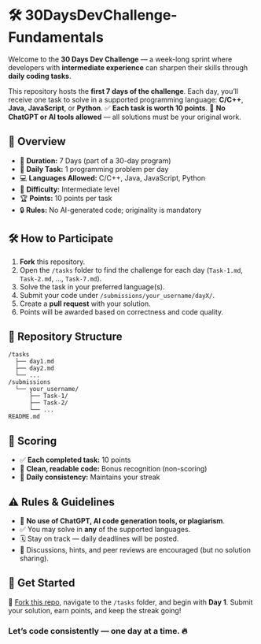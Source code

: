 # 🛠️  30DaysDevChallenge-Fundamentals

Welcome to the **30 Days Dev Challenge** — a week-long sprint where developers with **intermediate experience** can sharpen their skills through **daily coding tasks**.

This repository hosts the **first 7 days of the challenge**. Each day, you’ll receive one task to solve in a supported programming language: **C/C++**, **Java**, **JavaScript**, or **Python**.
✅ **Each task is worth 10 points**.
🚫 **No ChatGPT or AI tools allowed** — all solutions must be your original work.

## 📌 Overview

* 📅 **Duration:** 7 Days (part of a 30-day program)
* 🎯 **Daily Task:** 1 programming problem per day
* 💻 **Languages Allowed:** C/C++, Java, JavaScript, Python
* 🧠 **Difficulty:** Intermediate level
* 🏆 **Points:** 10 points per task
* 🔒 **Rules:** No AI-generated code; originality is mandatory

## 🛠️ How to Participate

1. **Fork** this repository.
2. Open the `/tasks` folder to find the challenge for each day (`Task-1.md`, `Task-2.md`, ..., `Task-7.md`).
3. Solve the task in your preferred language(s).
4. Submit your code under `/submissions/your_username/dayX/`.
5. Create a **pull request** with your solution.
6. Points will be awarded based on correctness and code quality.

## 📂 Repository Structure

```
/tasks
  ├── day1.md
  ├── day2.md
  └── ...
/submissions
  └── your_username/
      ├── Task-1/
      ├── Task-2/
      └── ...
README.md

```

## 🧾 Scoring

* ✅ **Each completed task:** 10 points
* 🧹 **Clean, readable code:** Bonus recognition (non-scoring)
* 🔁 **Daily consistency:** Maintains your streak

## ⚠️ Rules & Guidelines

* 🚫 **No use of ChatGPT, AI code generation tools, or plagiarism**.
* ✅ You may solve in **any** of the supported languages.
* 🗓️ Stay on track — daily deadlines will be posted.
* 💬 Discussions, hints, and peer reviews are encouraged (but no solution sharing).
  
## 🚀 Get Started

📌 [Fork this repo](#), navigate to the `/tasks` folder, and begin with **Day 1**.
Submit your solution, earn points, and keep the streak going!

### Let’s code consistently — one day at a time. 🔥



